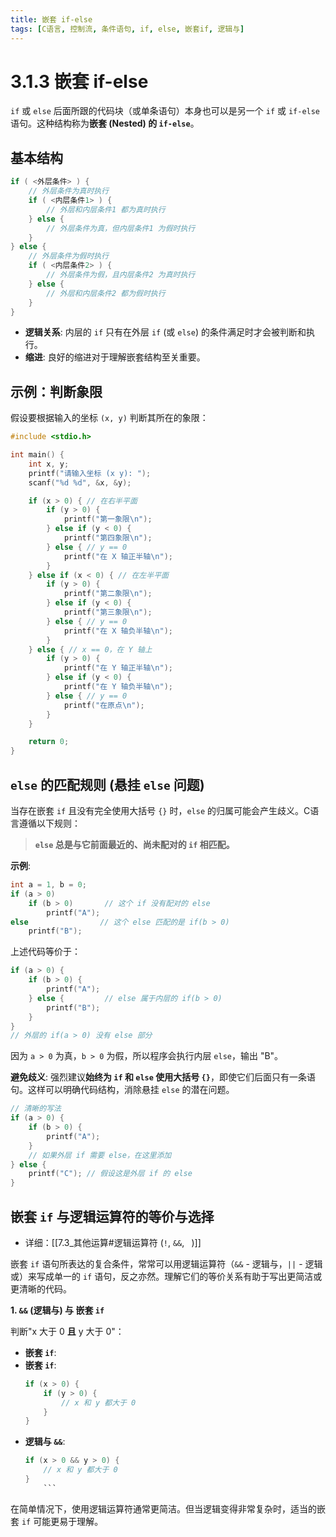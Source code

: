 ```yaml
---
title: 嵌套 if-else
tags: [C语言, 控制流, 条件语句, if, else, 嵌套if, 逻辑与]
---
```


# 3.1.3 嵌套 if-else

`if` 或 `else` 后面所跟的代码块（或单条语句）本身也可以是另一个 `if` 或 `if-else` 语句。这种结构称为**嵌套 (Nested) 的 `if-else`**。

## 基本结构

```c
if ( <外层条件> ) {
    // 外层条件为真时执行
    if ( <内层条件1> ) {
        // 外层和内层条件1 都为真时执行
    } else {
        // 外层条件为真，但内层条件1 为假时执行
    }
} else {
    // 外层条件为假时执行
    if ( <内层条件2> ) {
        // 外层条件为假，且内层条件2 为真时执行
    } else {
        // 外层和内层条件2 都为假时执行
    }
}
```

-   **逻辑关系**: 内层的 `if` 只有在外层 `if` (或 `else`) 的条件满足时才会被判断和执行。
-   **缩进**: 良好的缩进对于理解嵌套结构至关重要。

## 示例：判断象限

假设要根据输入的坐标 `(x, y)` 判断其所在的象限：

```c
#include <stdio.h>

int main() {
    int x, y;
    printf("请输入坐标 (x y): ");
    scanf("%d %d", &x, &y);

    if (x > 0) { // 在右半平面
        if (y > 0) {
            printf("第一象限\n");
        } else if (y < 0) {
            printf("第四象限\n");
        } else { // y == 0
            printf("在 X 轴正半轴\n");
        }
    } else if (x < 0) { // 在左半平面
        if (y > 0) {
            printf("第二象限\n");
        } else if (y < 0) {
            printf("第三象限\n");
        } else { // y == 0
            printf("在 X 轴负半轴\n");
        }
    } else { // x == 0，在 Y 轴上
        if (y > 0) {
            printf("在 Y 轴正半轴\n");
        } else if (y < 0) {
            printf("在 Y 轴负半轴\n");
        } else { // y == 0
            printf("在原点\n");
        }
    }

    return 0;
}
```

## `else` 的匹配规则 (悬挂 `else` 问题)

当存在嵌套 `if` 且没有完全使用大括号 `{}` 时，`else` 的归属可能会产生歧义。C语言遵循以下规则：

> **`else` 总是与它前面最近的、尚未配对的 `if` 相匹配。**

**示例**: 
```c
int a = 1, b = 0;
if (a > 0)
    if (b > 0)       // 这个 if 没有配对的 else
        printf("A");
else                // 这个 else 匹配的是 if(b > 0)
    printf("B");
```
上述代码等价于：
```c
if (a > 0) {
    if (b > 0) {
        printf("A");
    } else {         // else 属于内层的 if(b > 0)
        printf("B");
    }
}
// 外层的 if(a > 0) 没有 else 部分
```
因为 `a > 0` 为真，`b > 0` 为假，所以程序会执行内层 `else`，输出 "B"。

**避免歧义**: 强烈建议**始终为 `if` 和 `else` 使用大括号 `{}`**，即使它们后面只有一条语句。这样可以明确代码结构，消除悬挂 `else` 的潜在问题。

```c
// 清晰的写法
if (a > 0) {
    if (b > 0) {
        printf("A");
    } 
    // 如果外层 if 需要 else，在这里添加
} else { 
    printf("C"); // 假设这是外层 if 的 else
}
```

## 嵌套 `if` 与逻辑运算符的等价与选择

-   详细：[[7.3_其他运算#逻辑运算符 (`!`, `&&`, ` `)]]

嵌套 `if` 语句所表达的复合条件，常常可以用逻辑运算符（`&&` - 逻辑与，`||` - 逻辑或）来写成单一的 `if` 语句，反之亦然。理解它们的等价关系有助于写出更简洁或更清晰的代码。

**1. `&&` (逻辑与) 与 嵌套 `if`**

判断"x 大于 0 **且** y 大于 0"：

-   **嵌套 `if`**:
-   **嵌套 `if`**: 
    ```c
    if (x > 0) {
        if (y > 0) {
            // x 和 y 都大于 0
        }
    }
    ```
-   **逻辑与 `&&`**: 
    ```c
    if (x > 0 && y > 0) {
        // x 和 y 都大于 0
    }
	    ```

在简单情况下，使用逻辑运算符通常更简洁。但当逻辑变得非常复杂时，适当的嵌套 `if` 可能更易于理解。
